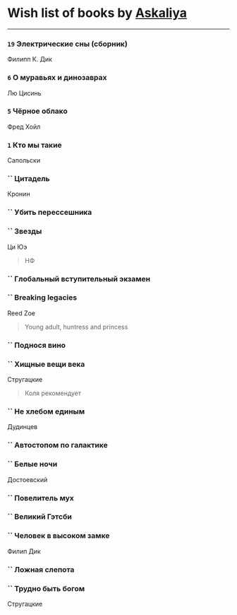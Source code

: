 # Wish list of books by [Askaliya](http://vk.com/id326783541)
---

### `19` Электрические сны (сборник)
Филипп К. Дик

### `6` О муравьях и динозаврах
Лю Цисинь

### `5` Чёрное облако
Фред Хойл

### `1` Кто мы такие
Сапольски

### `` Цитадель
Кронин

### `` Убить перессешника

### `` Звезды
Ци Юэ
> НФ

### `` Глобальный вступительный экзамен

### `` Breaking legacies
Reed Zoe
> Young adult,  huntress and princess

### `` Поднося вино

### `` Хищные вещи века
Стругацкие
> Коля рекомендует

### `` Не хлебом единым
Дудинцев

### `` Автостопом по галактике

### `` Белые ночи
Достоевский

### `` Повелитель мух

### `` Великий Гэтсби

### `` Человек в высоком замке
Филип Дик

### `` Ложная слепота

### `` Трудно быть богом
Стругацкие

